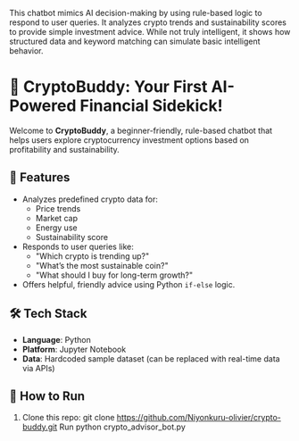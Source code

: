 This chatbot mimics AI decision-making by using rule-based logic to respond to user queries. It analyzes crypto trends and sustainability scores to provide simple investment advice. While not truly intelligent, it shows how structured data and keyword matching can simulate basic intelligent behavior.

# 🚀 CryptoBuddy: Your First AI-Powered Financial Sidekick!

Welcome to **CryptoBuddy**, a beginner-friendly, rule-based chatbot that helps users explore cryptocurrency investment options based on profitability and sustainability.

## 🌟 Features
- Analyzes predefined crypto data for:
  - Price trends
  - Market cap
  - Energy use
  - Sustainability score
- Responds to user queries like:
  - "Which crypto is trending up?"
  - "What’s the most sustainable coin?"
  - "What should I buy for long-term growth?"
- Offers helpful, friendly advice using Python `if-else` logic.

## 🛠️ Tech Stack
- **Language**: Python
- **Platform**: Jupyter Notebook
- **Data**: Hardcoded sample dataset (can be replaced with real-time data via APIs)

## 📄 How to Run
1. Clone this repo:
   git clone https://github.com/Niyonkuru-olivier/crypto-buddy.git
   Run python crypto_advisor_bot.py
